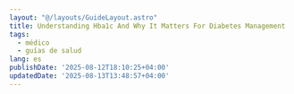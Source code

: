 ```yaml
---
layout: "@/layouts/GuideLayout.astro"
title: Understanding Hba1c And Why It Matters For Diabetes Management
tags:
  - médico
  - guías de salud
lang: es
publishDate: '2025-08-12T18:10:25+04:00'
updatedDate: '2025-08-13T13:48:57+04:00'
---
```



